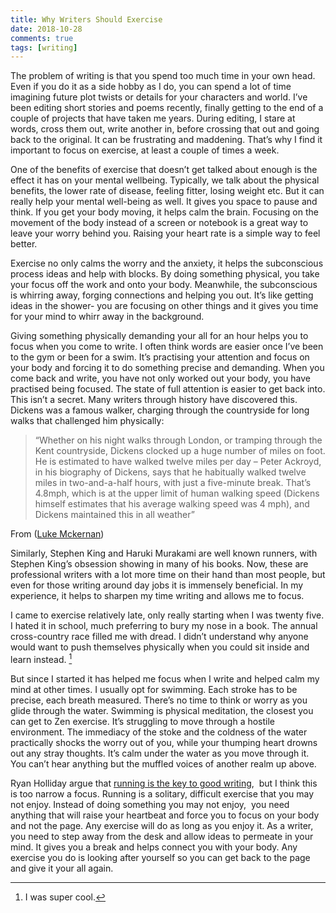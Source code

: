 ```yaml
---  
title: Why Writers Should Exercise  
date: 2018-10-28
comments: true  
tags: [writing]  
---  
```


The problem of writing is that you spend too much time in your own head. Even if you do it as a side hobby as I do, you can spend a lot of time imagining future plot twists or details for your characters and world. I’ve been editing short stories and poems recently, finally getting to the end of a couple of projects that have taken me years. During editing, I stare at words, cross them out, write another in, before crossing that out and going back to the original. It can be frustrating and maddening. That’s why I find it important to focus on exercise, at least a couple of times a week.  
<!--more-->  


One of the benefits of exercise that doesn’t get talked about enough is the effect it has on your mental wellbeing. Typically, we talk about the physical benefits, the lower rate of disease, feeling fitter, losing weight etc. But it can really help your mental well-being as well. It gives you space to pause and think. If you get your body moving, it helps calm the brain. Focusing on the movement of the body instead of a screen or notebook is a great way to leave your worry behind you. Raising your heart rate is a simple way to feel better.<br />  

Exercise no only calms the worry and the anxiety, it helps the subconscious process ideas and help with blocks. By doing something physical, you take your focus off the work and onto your body. Meanwhile, the subconscious is whirring away,  forging connections and helping you out. It’s like getting ideas in the shower- you are focusing on other things and it gives you time for your mind to whirr away in the background.  

Giving something physically demanding your all for an hour helps you to focus when you come to write. I often think words are easier once I’ve been to the gym or been for a swim. It’s practising your attention and focus on your body and forcing it to do something precise and demanding. When you come back and write, you have not only worked out your body, you have practised being focused. The state of full attention is easier to get back into. <br />
This isn’t a secret. Many writers through history have discovered this. Dickens was a famous walker, charging through the countryside for long walks that challenged him physically:  

>	“Whether on his night walks through London, or tramping through the Kent countryside, Dickens clocked up a huge 		number of miles on foot. He is estimated to have walked twelve miles per day – Peter Ackroyd, in his biography of 		Dickens, says that he habitually walked twelve miles in two-and-a-half hours, with just a five-minute break. That’s 		4.8mph, which is at the upper limit of human walking speed (Dickens himself estimates that his average walking speed was 4 mph), and Dickens maintained this in all weather”  

 From (<a href="http://lukemckernan.com/2013/06/09/walking-with-charles-dickens/]">Luke Mckernan</a>)  

Similarly, Stephen King and Haruki Murakami are well known runners, with Stephen King’s obsession showing in many of his books. Now, these are professional writers with a lot more time on their hand than most people, but even for those writing around day jobs it is immensely beneficial. In my experience, it helps to sharpen my time writing and allows me to focus.   

I came to exercise relatively late, only really starting when I was twenty five. I hated it in school, much preferring to bury my nose in a book. The annual cross-country race filled me with dread. I didn’t understand why anyone would want to push themselves physically when you could sit inside and learn instead. [^1]    

But since I started it has helped me focus when I write and helped calm my mind at other times. I usually opt for swimming. Each stroke has to be precise, each breath measured. There’s no time to think or worry as you glide through the water. Swimming is physical meditation, the closest you can get to Zen exercise. It’s struggling to move through a hostile environment. The immediacy of the stoke and the coldness of the water practically shocks the worry out of you, while your thumping heart drowns out any stray thoughts. It’s calm under the water as you move through it. You can’t hear anything but the muffled voices of another realm up above.   


Ryan Holliday argue that <a href="https://medium.com/the-mission/the-timeless-link-between-writing-and-running-and-why-it-makes-for-better-work-5be232e40c2">running is the key to good writing</a>,  but I think this is too narrow a focus. Running is a solitary, difficult exercise that you may not enjoy. Instead of doing something you may not enjoy,  you need anything that will raise your heartbeat and force you to focus on your body and not the page. Any exercise will do as long as you enjoy it. As a writer, you need to step away from the desk and allow ideas to permeate in your mind. It gives you a break and helps connect you with your body. Any exercise you do is looking after yourself so you can get back to the page and give it your all again.  

[^1]: I was super cool.
